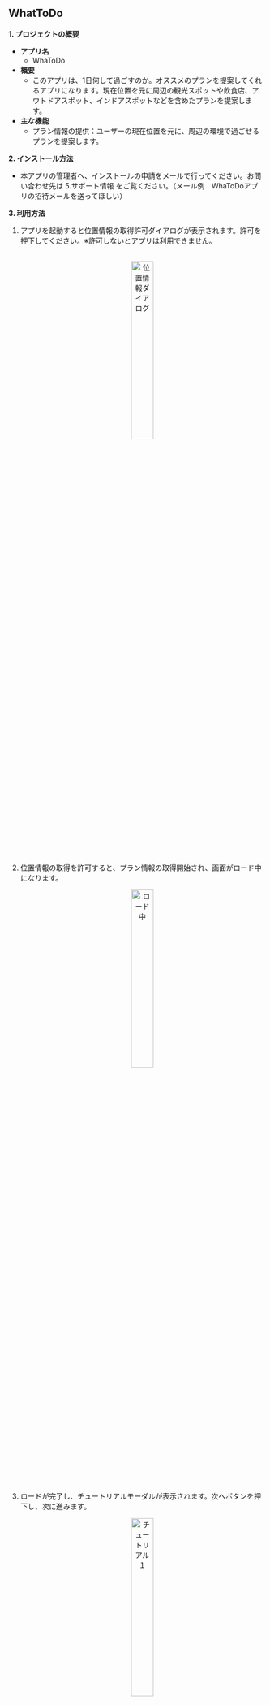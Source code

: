 ## WhatToDo

**1. プロジェクトの概要**  
- **アプリ名**
  - WhaToDo   
- **概要**
  - このアプリは、1日何して過ごすのか。オススメのプランを提案してくれるアプリになります。現在位置を元に周辺の観光スポットや飲食店、アウトドアスポット、インドアスポットなどを含めたプランを提案します。
- **主な機能**  
  - プラン情報の提供：ユーザーの現在位置を元に、周辺の環境で過ごせるプランを提案します。

**2. インストール方法**  
  - 本アプリの管理者へ、インストールの申請をメールで行ってください。お問い合わせ先は 5.サポート情報 をご覧ください。（メール例：WhaToDoアプリの招待メールを送ってほしい）  

**3. 利用方法**  
 1. アプリを起動すると位置情報の取得許可ダイアログが表示されます。許可を押下してください。※許可しないとアプリは利用できません。  
</br><div align="center"><img alt="位置情報ダイアログ" src="https://github.com/user-attachments/assets/2a4c0f04-9b0e-4fdd-b08d-bec3266fc674" width="30%"></div>
 
 2. 位置情報の取得を許可すると、プラン情報の取得開始され、画面がロード中になります。
</br><div align="center"><img alt="ロード中" src="https://github.com/user-attachments/assets/d1f5bacf-c63e-4d2b-9070-152c1726f4fd" width="30%"></div>

 3. ロードが完了し、チュートリアルモーダルが表示されます。次へボタンを押下し、次に進みます。
</br><div align="center"><img alt="チュートリアル１" src="https://github.com/user-attachments/assets/97021e44-754f-4149-b6d7-97b490c1071f" width="30%"></div>
</br><div align="center"><img alt="チュートリアル１下" src="https://github.com/user-attachments/assets/6766f0ec-ed5b-4db5-bcea-4531e14efdd6" width="30%"></div>
</br><div align="center"><img alt="チュートリアル２" src="https://github.com/user-attachments/assets/a6459fb4-aa06-4200-a8c2-c250c1982b69" width="30%"></div>
</br><div align="center"><img alt="チュートリアル２下" src="https://github.com/user-attachments/assets/b2541629-f6b4-4cd0-8594-8133c2064d19" width="30%"></div>
</br><div align="center"><img alt="チュートリアル３" src="https://github.com/user-attachments/assets/fc88d411-e0d2-47b5-86a5-27a902315fd8" width="30%"></div>
</br><div align="center"><img alt="チュートリアル３下" src="https://github.com/user-attachments/assets/d8961c42-83b5-4679-a7b6-bf924b7735df" width="30%"></div>
</br><div align="center"><img alt="チュートリアル４" src="https://github.com/user-attachments/assets/8222727d-6f79-4975-ba20-54a265c71ba7" width="30%"></div>
</br><div align="center"><img alt="チュートリアル４下" src="https://github.com/user-attachments/assets/fef496fa-4ad9-4548-a860-fddf4ce23edb" width="30%"></div>
 
 4. チュートリアルモーダルを全て進むと、プランの写真とタイトルが表示されます。
</br><div align="center"><img alt="プラン１" src="https://github.com/user-attachments/assets/766848d7-ee23-4f80-8997-da66e04ac475" width="30%"></div>  

 5. 横にスワイプすることで他のプランの写真とタイトルが表示されます。
</br><div align="center"><img alt="プラン２" src="https://github.com/user-attachments/assets/273d38a0-164d-4ea5-b3a1-72116edf89a7" width="30%"></div>

 6. 画面をタップすると、そのプランの詳細が表示されます。プラン詳細は時系列順に３つ表示されます
</br><div align="center"><img alt="プラン詳細１" src="https://github.com/user-attachments/assets/5a92e1ed-aad3-44a0-a1ea-017cd5de3b86" width="30%"></div>
</br><div align="center"><img alt="プラン詳細２" src="https://github.com/user-attachments/assets/76930391-a97e-4419-8647-a521076153f1" width="30%"></div>  

 7. プラン詳細の内容をタップすると、詳細をキーワード検索した画面を表示します。
</br><div align="center"><img alt="プラン詳細タップ" src="https://github.com/user-attachments/assets/83248aab-1380-47a5-b678-60d97f64d076" width="30%"></div>  

**4. 利用上の注意点**  
- 利用**不可能な**デバイス   
  - タブレット  
  - テレビ  
  - ウェアラベル  
  - 車  
  - ChromeBook  
- **利用可能なAndroid バージョン**  
  - 13.0 ~ 15.0  
- **通信状態と位置情報について**
  - 通信状態がオフラインの状態または現在位置が取得できない場合、アプリの利用ができません。  
- **アプリ内のプランデータについて**  
  - 毎日0時に全データを削除しています。必要なデータはあらかじめスクリーンショットを撮るなどして保存してください。

**5. サポート情報**  
- お問い合わせメールアドレスは[こちら](<mailto:mailto:r.tianzhong1278@gmail.com>)（担当者：田中 ）
   
